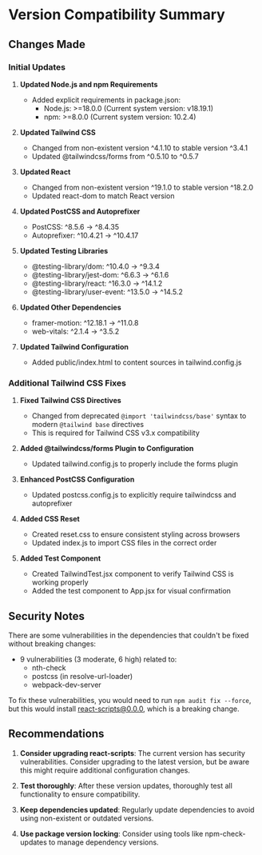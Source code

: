# Version Compatibility Summary

## Changes Made

### Initial Updates

1. **Updated Node.js and npm Requirements**
   - Added explicit requirements in package.json:
     - Node.js: >=18.0.0 (Current system version: v18.19.1)
     - npm: >=8.0.0 (Current system version: 10.2.4)

2. **Updated Tailwind CSS**
   - Changed from non-existent version ^4.1.10 to stable version ^3.4.1
   - Updated @tailwindcss/forms from ^0.5.10 to ^0.5.7

3. **Updated React**
   - Changed from non-existent version ^19.1.0 to stable version ^18.2.0
   - Updated react-dom to match React version

4. **Updated PostCSS and Autoprefixer**
   - PostCSS: ^8.5.6 → ^8.4.35
   - Autoprefixer: ^10.4.21 → ^10.4.17

5. **Updated Testing Libraries**
   - @testing-library/dom: ^10.4.0 → ^9.3.4
   - @testing-library/jest-dom: ^6.6.3 → ^6.1.6
   - @testing-library/react: ^16.3.0 → ^14.1.2
   - @testing-library/user-event: ^13.5.0 → ^14.5.2

6. **Updated Other Dependencies**
   - framer-motion: ^12.18.1 → ^11.0.8
   - web-vitals: ^2.1.4 → ^3.5.2

7. **Updated Tailwind Configuration**
   - Added public/index.html to content sources in tailwind.config.js

### Additional Tailwind CSS Fixes

1. **Fixed Tailwind CSS Directives**
   - Changed from deprecated `@import 'tailwindcss/base'` syntax to modern `@tailwind base` directives
   - This is required for Tailwind CSS v3.x compatibility

2. **Added @tailwindcss/forms Plugin to Configuration**
   - Updated tailwind.config.js to properly include the forms plugin

3. **Enhanced PostCSS Configuration**
   - Updated postcss.config.js to explicitly require tailwindcss and autoprefixer

4. **Added CSS Reset**
   - Created reset.css to ensure consistent styling across browsers
   - Updated index.js to import CSS files in the correct order

5. **Added Test Component**
   - Created TailwindTest.jsx component to verify Tailwind CSS is working properly
   - Added the test component to App.jsx for visual confirmation

## Security Notes

There are some vulnerabilities in the dependencies that couldn't be fixed without breaking changes:
- 9 vulnerabilities (3 moderate, 6 high) related to:
  - nth-check
  - postcss (in resolve-url-loader)
  - webpack-dev-server

To fix these vulnerabilities, you would need to run `npm audit fix --force`, but this would install react-scripts@0.0.0, which is a breaking change.

## Recommendations

1. **Consider upgrading react-scripts**: The current version has security vulnerabilities. Consider upgrading to the latest version, but be aware this might require additional configuration changes.

2. **Test thoroughly**: After these version updates, thoroughly test all functionality to ensure compatibility.

3. **Keep dependencies updated**: Regularly update dependencies to avoid using non-existent or outdated versions.

4. **Use package version locking**: Consider using tools like npm-check-updates to manage dependency versions.